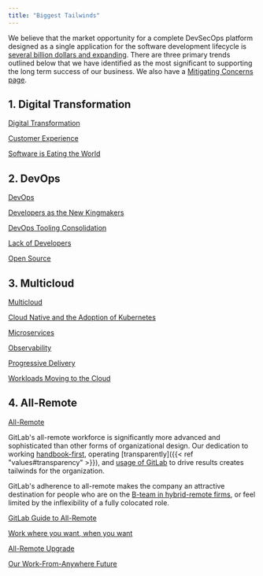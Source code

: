 ```yaml
---
title: "Biggest Tailwinds"
---
```


We believe that the market opportunity for a complete DevSecOps platform designed as a single application for the software development lifecycle is [several billion dollars and expanding](/handbook/sales/tam/#:~:text=Total%20Addressable%20Market%20(TAMkt)%20is,revenue%20per%20user%20(ARPU).&text=Additional%20potential%20users%3A,Product%20managers). There are three primary trends outlined below that we have identified as the most significant to supporting the long term success of our business.
We also have a [Mitigating Concerns page](https://internal-handbook.gitlab.io/handbook/leadership/mitigating-concerns/).

## 1. Digital Transformation

[Digital Transformation](https://about.gitlab.com/blog/2019/03/19/reduce-cycle-time-digital-transformation/)

[Customer Experience](https://docs.gitlab.com/ee/ci/review_apps/index.html#visual-reviews)

[Software is Eating the World](https://a16z.com/2011/08/20/why-software-is-eating-the-world/)

## 2.  DevOps

[DevOps](https://about.gitlab.com/topics/devops/)

[Developers as the New Kingmakers](https://dzone.com/articles/developers-are-the-new-kingmakers)

[DevOps Tooling Consolidation](https://devops.com/challenges-devops-standardization/)

[Lack of Developers](https://stackoverflow.blog/2017/03/09/developer-hiring-trends-2017/)

[Open Source](https://about.gitlab.com/topics/20-years-open-source/)

## 3. Multicloud

[Multicloud](https://about.gitlab.com/topics/multicloud/)

[Cloud Native and the Adoption of Kubernetes](https://about.gitlab.com/topics/cloud-native/)

[Microservices](https://about.gitlab.com/topics/microservices/)

[Observability](https://siliconangle.com/2019/09/30/quickening-race-lead-cloud-native-computing-observability/)

[Progressive Delivery](https://about.gitlab.com/blog/2019/04/19/progressive-delivery-using-review-apps/)

[Workloads Moving to the Cloud](https://www.synopsys.com/blogs/software-security/cloud-migration-business/)

## 4. All-Remote

[All-Remote](/handbook/company/culture/all-remote/)

GitLab's all-remote workforce is significantly more advanced and sophisticated than other forms of organizational design. Our dedication to working [handbook-first](/handbook/company/culture/all-remote/handbook-first/), operating [transparently]({{< ref "values#transparency" >}}), and [usage of GitLab](/handbook/company/culture/all-remote/gitlab-for-remote/) to drive results creates tailwinds for the organization.

GitLab's adherence to all-remote makes the company an attractive destination for people who are on the [B-team in hybrid-remote firms](/handbook/company/culture/all-remote/hybrid-remote/#all-remote-upgrade), or feel limited by the inflexibility of a fully colocated role.

[GitLab Guide to All-Remote](/handbook/company/culture/all-remote/guide/)

[Work where you want, when you want](https://jorgdesign.springeropen.com/articles/10.1186/s41469-020-00087-8)

[All-Remote Upgrade](/handbook/company/culture/all-remote/hybrid-remote/#all-remote-upgrade)

[Our Work-From-Anywhere Future](https://hbr.org/2020/11/our-work-from-anywhere-future)
